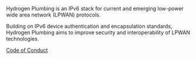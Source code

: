 Hydrogen Plumbing is an IPv6 stack for current and emerging low-power wide area network (LPWAN) protocols. 

Building on IPv6 device authentication and encapsulation standards, Hydrogen Plumbing aims to improve security and interoperability of LPWAN technologies.


[Code of Conduct](https://github.com/HydrogenPlumbing/.github/blob/main/profile/Code_of_Conduct.md)

